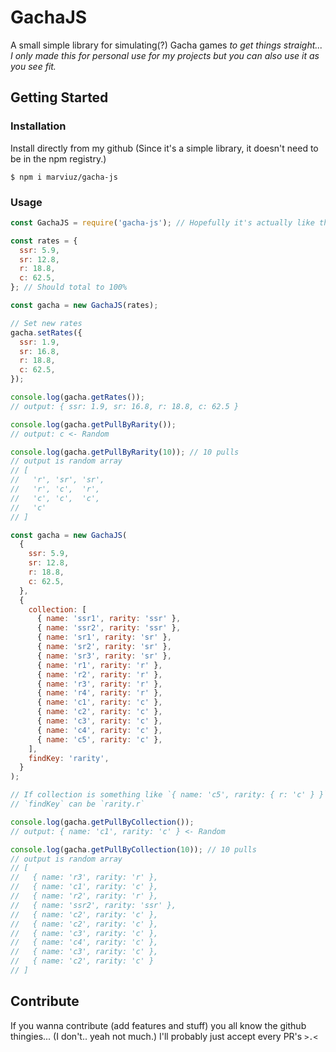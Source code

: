 # GachaJS

A small simple library for simulating(?) Gacha games
_to get things straight... I only made this for personal use for my projects but you can also use it as you see fit._

## Getting Started

### Installation

Install directly from my github (Since it's a simple library, it doesn't need to be in the npm registry.)

```shell
$ npm i marviuz/gacha-js
```

### Usage

```js
const GachaJS = require('gacha-js'); // Hopefully it's actually like this >.<

const rates = {
  ssr: 5.9,
  sr: 12.8,
  r: 18.8,
  c: 62.5,
}; // Should total to 100%

const gacha = new GachaJS(rates);

// Set new rates
gacha.setRates({
  ssr: 1.9,
  sr: 16.8,
  r: 18.8,
  c: 62.5,
});

console.log(gacha.getRates());
// output: { ssr: 1.9, sr: 16.8, r: 18.8, c: 62.5 }

console.log(gacha.getPullByRarity());
// output: c <- Random

console.log(gacha.getPullByRarity(10)); // 10 pulls
// output is random array
// [
//   'r', 'sr', 'sr',
//   'r', 'c',  'r',
//   'c', 'c',  'c',
//   'c'
// ]
```

```js
const gacha = new GachaJS(
  {
    ssr: 5.9,
    sr: 12.8,
    r: 18.8,
    c: 62.5,
  },
  {
    collection: [
      { name: 'ssr1', rarity: 'ssr' },
      { name: 'ssr2', rarity: 'ssr' },
      { name: 'sr1', rarity: 'sr' },
      { name: 'sr2', rarity: 'sr' },
      { name: 'sr3', rarity: 'sr' },
      { name: 'r1', rarity: 'r' },
      { name: 'r2', rarity: 'r' },
      { name: 'r3', rarity: 'r' },
      { name: 'r4', rarity: 'r' },
      { name: 'c1', rarity: 'c' },
      { name: 'c2', rarity: 'c' },
      { name: 'c3', rarity: 'c' },
      { name: 'c4', rarity: 'c' },
      { name: 'c5', rarity: 'c' },
    ],
    findKey: 'rarity',
  }
);

// If collection is something like `{ name: 'c5', rarity: { r: 'c' } }` (Notice `the rarity: { r: 'c' }`)
// `findKey` can be `rarity.r`

console.log(gacha.getPullByCollection());
// output: { name: 'c1', rarity: 'c' } <- Random

console.log(gacha.getPullByCollection(10)); // 10 pulls
// output is random array
// [
//   { name: 'r3', rarity: 'r' },
//   { name: 'c1', rarity: 'c' },
//   { name: 'r2', rarity: 'r' },
//   { name: 'ssr2', rarity: 'ssr' },
//   { name: 'c2', rarity: 'c' },
//   { name: 'c2', rarity: 'c' },
//   { name: 'c3', rarity: 'c' },
//   { name: 'c4', rarity: 'c' },
//   { name: 'c3', rarity: 'c' },
//   { name: 'c2', rarity: 'c' }
// ]
```

## Contribute

If you wanna contribute (add features and stuff) you all know the github thingies... (I don't.. yeah not much.) I'll probably just accept every PR's `>.<`
